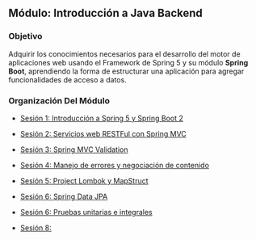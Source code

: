 
## Módulo: Introducción a Java Backend

### Objetivo
Adquirir los conocimientos necesarios para el desarrollo del motor de aplicaciones web usando el Framework de Spring 5 y su módulo **Spring Boot**, aprendiendo la forma de estructurar una aplicación para agregar funcionalidades de acceso a datos. 



### Organización Del Módulo

 - [Sesión 1: Introducción a Spring 5 y Spring Boot 2](Sesion-01)

 - [Sesión 2: Servicios web RESTFul con Spring MVC](Sesion-02)

 - [Sesión 3: Spring MVC Validation](Sesion-03)

 - [Sesión 4: Manejo de errores y negociación de contenido](Sesion-04)

 - [Sesión 5: Project Lombok y MapStruct](Sesion-05)

 - [Sesión 6: Spring Data JPA](Sesion-06)

 - [Sesión 6: Pruebas unitarias e integrales](Sesion-07)

 - [Sesión 8: ]()
